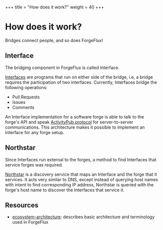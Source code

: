+++
title = "How does it work?"
weight = 40
+++

# How does it work?

Bridges connect people, and so does ForgeFlux!

## Interface

The bridging component in ForgeFlux is called Interface.

[Interfaces](@/services/interface.md) are programs that run on either
side of the bridge, i.e, a bridge requires the participation of two
interfaces. Currently, Interfaces bridge the following operations:

-   Pull Requests
-   Issues
-   Comments

An Interface implementation for a software forge is able to
talk to the forge's API and speak [ActivityPub
protocol](https://activitypub.rocks/) for server-to-server
communications. This architecture makes it possible to implement an
Interface for any forge setup.

## Northstar

Since Interfaces run external to the forges, a method to find Interfaces
that service forges was required.

[Northstar](@/services/northstar.md) is a discovery service that maps an
Interface and the forge that it services. It acts very similar to DNS,
except instead of querying host names with intent to find corresponding
IP address, Northstar is queried with the forge's host name to discover
the Interfaces that service it.

## Resources

-
  [ecosystem-architecture](https://github.com/forgeflux-org/spec/blob/master/rfc/1-ecosystem-architecture/1-ecosystem-architecture.md):
  describes basic architecture and terminology used in ForgeFlux
